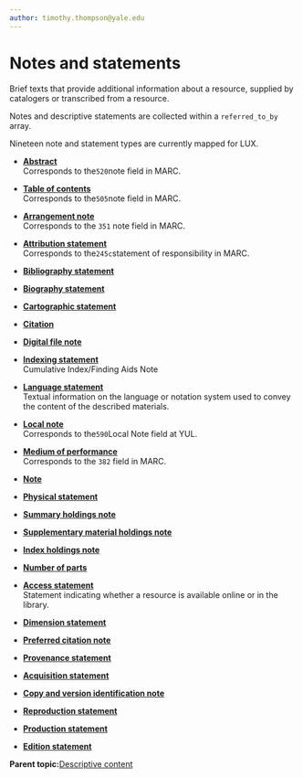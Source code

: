 ```yaml
---
author: timothy.thompson@yale.edu
---
```


# Notes and statements

Brief texts that provide additional information about a resource, supplied by catalogers or transcribed from a resource.

Notes and descriptive statements are collected within a `referred_to_by` array.

Nineteen note and statement types are currently mapped for LUX.

-   **[Abstract](../tasks/notes-and-statements/abstract.md)**  
Corresponds to the`520`note field in MARC.
-   **[Table of contents](../tasks/notes-and-statements/table_of_contents.md)**  
Corresponds to the`505`note field in MARC.
-   **[Arrangement note](../tasks/notes-and-statements/arrangement_note.md)**  
Corresponds to the `351` note field in MARC.
-   **[Attribution statement](../tasks/notes-and-statements/attribution_statement.md)**  
Corresponds to the`245c`statement of responsibility in MARC.
-   **[Bibliography statement](../tasks/notes-and-statements/bibliography_statement.md)**  

-   **[Biography statement](../tasks/notes-and-statements/biography_statement.md)**  

-   **[Cartographic statement](../tasks/notes-and-statements/cartographic_statement.md)**  

-   **[Citation](../tasks/notes-and-statements/citation.md)**  

-   **[Digital file note](../tasks/notes-and-statements/digital_file_note.md)**  

-   **[Indexing statement](../tasks/notes-and-statements/indexing_statement.md)**  
Cumulative Index/Finding Aids Note
-   **[Language statement](../tasks/notes-and-statements/language_statement.md)**  
Textual information on the language or notation system used to convey the content of the described materials.
-   **[Local note](../tasks/notes-and-statements/local_note.md)**  
Corresponds to the`590`Local Note field at YUL.
-   **[Medium of performance](../tasks/notes-and-statements/material_statement.md)**  
Corresponds to the `382` field in MARC.
-   **[Note](../tasks/notes-and-statements/note.md)**  

-   **[Physical statement](../tasks/notes-and-statements/physical_statement.md)**  

-   **[Summary holdings note](../tasks/notes-and-statements/summary_holdings.md)**  

-   **[Supplementary material holdings note](../tasks/notes-and-statements/summary_holdings_supplements.md)**  

-   **[Index holdings note](../tasks/notes-and-statements/summary_holdings_indexes.md)**  

-   **[Number of parts](../tasks/notes-and-statements/number_of_parts.md)**  

-   **[Access statement](../tasks/notes-and-statements/access_statement.md)**  
Statement indicating whether a resource is available online or in the library.
-   **[Dimension statement](../tasks/notes-and-statements/dimension_statement.md)**  

-   **[Preferred citation note](../tasks/notes-and-statements/preferred_citation_note.md)**  

-   **[Provenance statement](../tasks/notes-and-statements/provenance_statement.md)**  

-   **[Acquisition statement](../tasks/notes-and-statements/acquisition_statement.md)**  

-   **[Copy and version identification note](../tasks/notes-and-statements/copy_and_version_note.md)**  

-   **[Reproduction statement](../tasks/notes-and-statements/reproduction_statement.md)**  

-   **[Production statement](../tasks/notes-and-statements/production_statement.md)**  

-   **[Edition statement](../tasks/notes-and-statements/edition_statement.md)**  


**Parent topic:**[Descriptive content](../concepts/descriptive_content.md)

